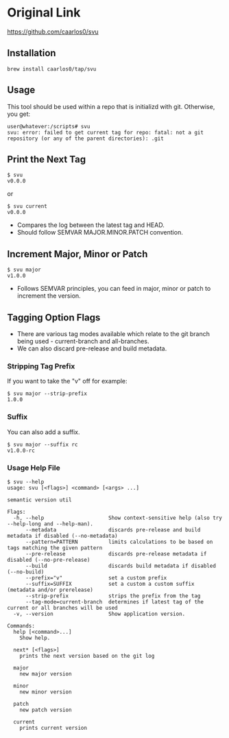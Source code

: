 # Original Link

https://github.com/caarlos0/svu

## Installation

```
brew install caarlos0/tap/svu
```

## Usage

This tool should be used within a repo that is initializd with git. Otherwise, you get:

```
user@whatever:/scripts# svu
svu: error: failed to get current tag for repo: fatal: not a git repository (or any of the parent directories): .git
```

## Print the Next Tag

```
$ svu
v0.0.0
```

or 

```
$ svu current
v0.0.0
```

* Compares the log between the latest tag and HEAD.
* Should follow SEMVAR MAJOR.MINOR.PATCH convention.

## Increment Major, Minor or Patch

```
$ svu major
v1.0.0
```

* Follows SEMVAR principles, you can feed in major, minor or patch to increment the version.

## Tagging Option Flags

* There are various tag modes available which relate to the git branch being used - current-branch and all-branches.
* We can also discard pre-release and build metadata.

### Stripping Tag Prefix

If you want to take the "v" off for example:

```
$ svu major --strip-prefix
1.0.0
```

### Suffix

You can also add a suffix.

```
$ svu major --suffix rc
v1.0.0-rc
```

### Usage Help File

```
$ svu --help
usage: svu [<flags>] <command> [<args> ...]

semantic version util

Flags:
  -h, --help                     Show context-sensitive help (also try --help-long and --help-man).
      --metadata                 discards pre-release and build metadata if disabled (--no-metadata)
      --pattern=PATTERN          limits calculations to be based on tags matching the given pattern
      --pre-release              discards pre-release metadata if disabled (--no-pre-release)
      --build                    discards build metadata if disabled (--no-build)
      --prefix="v"               set a custom prefix
      --suffix=SUFFIX            set a custom a custom suffix (metadata and/or prerelease)
      --strip-prefix             strips the prefix from the tag
      --tag-mode=current-branch  determines if latest tag of the current or all branches will be used
  -v, --version                  Show application version.

Commands:
  help [<command>...]
    Show help.

  next* [<flags>]
    prints the next version based on the git log

  major
    new major version

  minor
    new minor version

  patch
    new patch version

  current
    prints current version
```